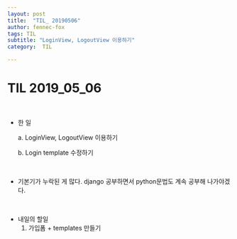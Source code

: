 ```yaml
---
layout: post
title:  "TIL_ 20190506"
author: fennec-fox
tags: TIL
subtitle: "LoginView, LogoutView 이용하기"
category:  TIL

---
```




# TIL 2019_05_06

<br>

- 한 일
  
  a.  LoginView, LogoutView 이용하기
  
  b.  Login template 수정하기
  
  

<br>

- 기본기가 누락된 게 많다. django 공부하면서 python문법도 계속 공부해 나가야겠다. 

  

<br>

- 내일의 할일
  1. 가입폼 + templates 만들기
  
     

